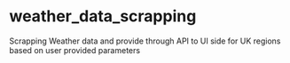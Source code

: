 # weather_data_scrapping
Scrapping Weather data and provide through API to UI side for UK regions based on user provided parameters
